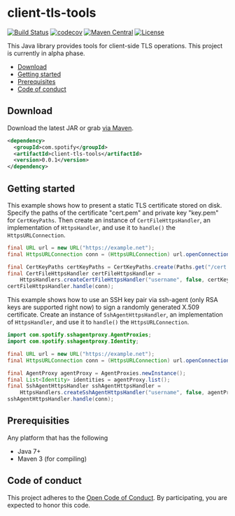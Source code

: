 # client-tls-tools

[![Build Status](https://travis-ci.org/spotify/client-tls-tools.svg?branch=master)](https://travis-ci.org/spotify/client-tls-tools)
[![codecov](https://codecov.io/gh/spotify/client-tls-tools/branch/master/graph/badge.svg)](https://codecov.io/gh/spotify/client-tls-tools)
[![Maven Central](https://img.shields.io/maven-central/v/com.spotify/client-tls-tools.svg)](https://search.maven.org/#search%7Cga%7C1%7Cg%3A%22com.spotify%22%20client-tls)
[![License](https://img.shields.io/github/license/spotify/client-tls-tools.svg)](LICENSE)

This Java library provides tools for client-side TLS operations.
This project is currently in alpha phase.

* [Download](#download)
* [Getting started](#getting-started)
* [Prerequisites](#prerequisites)
* [Code of conduct](#code-of-conduct)

## Download

Download the latest JAR or grab [via Maven][maven-search].

```xml
<dependency>
  <groupId>com.spotify</groupId>
  <artifactId>client-tls-tools</artifactId>
  <version>0.0.1</version>
</dependency>
```

## Getting started

This example shows how to present a static TLS certificate stored on disk.
Specify the paths of the certificate "cert.pem" and private key "key.pem" for `CertKeyPaths`.
Then create an instance of `CertFileHttpsHandler`, an implementation of `HttpsHandler`,
and use it to `handle()` the `HttpsURLConnection`.

```java
final URL url = new URL("https://example.net");
final HttpsURLConnection conn = (HttpsURLConnection) url.openConnection();

final CertKeyPaths certKeyPaths = CertKeyPaths.create(Paths.get("/cert.pem"), Paths.get("/key.pem"));
final CertFileHttpsHandler certFileHttpsHandler =
    HttpsHandlers.createCertFileHttpsHandler("username", false, certKeyPaths);
certFileHttpsHandler.handle(conn);
```

This example shows how to use an SSH key pair via ssh-agent (only RSA keys are supported right now)
to sign a randomly generated X.509 certificate. Create an instance of `SshAgentHttpsHandler`,
an implementation of `HttpsHandler`, and use it to `handle()` the `HttpsURLConnection`.

```java
import com.spotify.sshagentproxy.AgentProxies;
import com.spotify.sshagentproxy.Identity;

final URL url = new URL("https://example.net");
final HttpsURLConnection conn = (HttpsURLConnection) url.openConnection();

final AgentProxy agentProxy = AgentProxies.newInstance();
final List<Identity> identities = agentProxy.list();
final SshAgentHttpsHandler sshAgentHttpsHandler =
    HttpsHandlers.createSshAgentHttpsHandler("username", false, agentProxy, identities.get(0));
sshAgentHttpsHandler.handle(conn);
```


## Prerequisities

Any platform that has the following

* Java 7+
* Maven 3 (for compiling)


## Code of conduct

This project adheres to the [Open Code of Conduct][code-of-conduct]. By participating, you are
expected to honor this code.

  [code-of-conduct]: https://github.com/spotify/code-of-conduct/blob/master/code-of-conduct.md
  [maven-search]: https://search.maven.org/#search%7Cga%7C1%7Cg%3A%22com.spotify%22%20client-tls
